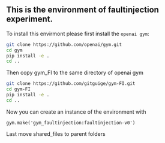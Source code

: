 ## This is the environment of faultinjection experiment. 

To install this envirmont please first install the `openai gym`:

```bash
git clone https://github.com/openai/gym.git
cd gym
pip install -e .
cd ..
```

Then copy gym_FI to the same directory of openai gym
```bash
git clone https://github.com/gitguige/gym-FI.git
cd gym-FI
pip install -e .
cd ..
```

Now  you can create an instance of the environment with 
```
gym.make('gym_faultinjection:faultinjection-v0')
```

Last move shared_files to parent folders
